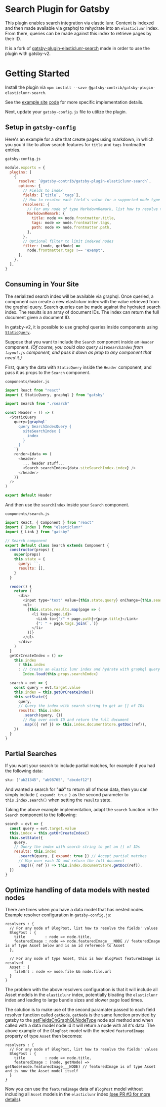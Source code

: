 <!--
[![Maintainability](https://api.codeclimate.com/v1/badges/124348de2ee6850d682f/maintainability)](https://codeclimate.com/github/andrew-codes/gatsby-plugin-elasticlunr-search/maintainability)
[![Codacy Badge](https://api.codacy.com/project/badge/Grade/7230ae7191f44a9489834553760310c2)](https://www.codacy.com/app/andrew-codes/gatsby-plugin-elasticlunr-search?utm_source=github.com&amp;utm_medium=referral&amp;utm_content=andrew-codes/gatsby-plugin-elasticlunr-search&amp;utm_campaign=Badge_Grade)

-->

# Search Plugin for Gatsby

This plugin enables search integration via elastic lunr. Content is indexed and then made available via graphql to rehydrate into an `elasticlunr` index. From there, queries can be made against this index to retrieve pages by their ID.

It is a fork of [gatsby-plugin-elasticlunr-search](https://github.com/andrew-codes/gatsby-plugin-elasticlunr-search) made in order to use the plugin with gatsby-v2.

# Getting Started

Install the plugin via `npm install --save @gatsby-contrib/gatsby-plugin-elasticlunr-search`.

See the [example site](https://gatsby-contrib.github.io/gatsby-plugin-elasticlunr-search/) [code](./example) for more specific implementation details.

Next, update your `gatsby-config.js` file to utilize the plugin.

## Setup in `gatsby-config`

Here's an example for a site that create pages using markdown, in which you you'd like to allow search features for `title` and `tags` frontmatter entries.

`gatsby-config.js`

```javascript
module.exports = {
  plugins: [
    {
      resolve: `@gatsby-contrib/gatsby-plugin-elasticlunr-search`,
      options: {
        // Fields to index
        fields: [`title`, `tags`],
        // How to resolve each field`s value for a supported node type
        resolvers: {
          // For any node of type MarkdownRemark, list how to resolve the fields` values
          MarkdownRemark: {
            title: node => node.frontmatter.title,
            tags: node => node.frontmatter.tags,
            path: node => node.frontmatter.path,
          },
        },
        // Optional filter to limit indexed nodes
        filter: (node, getNode) =>
          node.frontmatter.tags !== 'exempt',
      },
    },
  ],
}
```

## Consuming in Your Site

The serialized search index will be available via graphql. Once queried, a component can create a new elasticlunr index with the value retrieved from the graphql query. Search queries can be made against the hydrated search index. The results is an array of document IDs. The index can return the full document given a document ID.

In gatsby-v2, it is possible to use graphql queries inside components using [`StaticQuery`](https://www.gatsbyjs.org/docs/static-query/).

Suppose that you want to include the `Search` component inside an `Header` component. _(Of course, you could also query `siteSearchIndex` from `layout.js` component, and pass it down as prop to any component that need it.)_

First, query the data with `StaticQuery` inside the `Header` component, and pass it as props to the `Search` component.

`components/header.js`

```javascript
import React from "react"
import { StaticQuery, graphql } from "gatsby"

import Search from "./search"

const Header = () => (
  <StaticQuery
    query={graphql`
      query SearchIndexQuery {
        siteSearchIndex {
          index
        }
      }
    `}
    render={data => (
      <header>
        ... header stuff...
        <Search searchIndex={data.siteSearchIndex.index} />
      </header>
    )}
  />
)

export default Header
```

And then use the `searchIndex` inside your `Search` component.

`components/search.js`

```javascript
import React, { Component } from "react"
import { Index } from "elasticlunr"
import { Link } from "gatsby"

// Search component
export default class Search extends Component {
  constructor(props) {
    super(props)
    this.state = {
      query: ``,
      results: [],
    }
  }

  render() {
    return (
      <div>
        <input type="text" value={this.state.query} onChange={this.search} />
        <ul>
          {this.state.results.map(page => (
            <li key={page.id}>
              <Link to={"/" + page.path}>{page.title}</Link>
              {": " + page.tags.join(`,`)}
            </li>
          ))}
        </ul>
      </div>
    )
  }
  getOrCreateIndex = () =>
    this.index
      ? this.index
      : // Create an elastic lunr index and hydrate with graphql query results
        Index.load(this.props.searchIndex)

  search = evt => {
    const query = evt.target.value
    this.index = this.getOrCreateIndex()
    this.setState({
      query,
      // Query the index with search string to get an [] of IDs
      results: this.index
        .search(query, {})
        // Map over each ID and return the full document
        .map(({ ref }) => this.index.documentStore.getDoc(ref)),
    })
  }
}
```

## Partial Searches

If you want your search to include partial matches, for example if you had the following data:

```javascript
sku: ["ab21345", "ab98765", "abcdef12"]
```

And wanted a search for "**_ab_**" to return all of those data, then you can simply include `{ expand: true }` as the second parameter to `this.index.search()` when setting the `results` state.

Taking the above example implementation, adapt the `search` function in the `Search` component to the following:

```javascript
search = evt => {
  const query = evt.target.value
  this.index = this.getOrCreateIndex()
  this.setState({
    query,
    // Query the index with search string to get an [] of IDs
    results: this.index
      .search(query, { expand: true }) // Accept partial matches
      // Map over each ID and return the full document
      .map(({ ref }) => this.index.documentStore.getDoc(ref)),
  })
}
```

## Optimize handling of data models with nested nodes

There are times when you have a data model that has nested nodes. Example resolver configuration in `gatsby-config.js`:
```
resolvers : {
  // For any node of BlogPost, list how to resolve the fields' values
  BlogPost : {
    title         : node => node.title,
    featuredImage : node => node.featuredImage___NODE // featuredImage is of type Asset below and is an id reference to Asset
  },

  // For any node of type Asset, this is how BlogPost featuredImage is resolved
  Asset : {
    fileUrl : node => node.file && node.file.url
  }
}
```
The problem with the above resolvers configuration is that it will include all Asset models in the `elasticlunr` index,
potentially bloating the `elasticlunr` index and leading to large bundle sizes and slower page load times.

The solution is to make use of the second paramater passed to each field resolver function called `getNode`. `getNode` is the same function provided by gatsby
to the [setFieldsOnGraphQLNodeType](https://www.gatsbyjs.org/docs/node-apis/#setFieldsOnGraphQLNodeType) node api method and when called
with a data model node id it will return a node with all it's data. The above example of the `BlogPost` model with the nested `featuredImage` property of
type `Asset` then becomes:
```
resolvers : {
  // For any node of BlogPost, list how to resolve the fields' values
  BlogPost : {
    title         : node => node.title,
    featuredImage : (node, getNode) => getNode(node.featuredImage___NODE) // featuredImage is of type Asset and is now the Asset model itself
  }
}
```
Now you can use the `featuredImage` data of `BlogPost` model without including all `Asset` models in the `elasticlunr` index [(see PR #3 for more details)](https://github.com/gatsby-contrib/gatsby-plugin-elasticlunr-search/pull/3).
